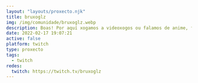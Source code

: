 ```yaml
---
layout: "layouts/proxecto.njk"
title: bruxoglz
img: /img/comunidade/bruxoglz.webp
description: Boas! Por aquí xogamos a videoxogos ou falamos de anime, filmes, etc. Gosto moito dos RPGs, mais tamén doutros xogos, especialmente os indies.
date: 2022-02-17 19:07:21
active: false
platform: twitch
type: proxecto
tags:
  - twitch
redes:
  twitch: https://twitch.tv/bruxoglz
---
```

